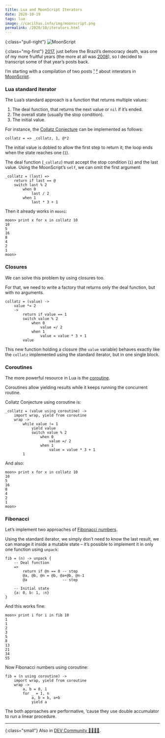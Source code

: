 ```yaml
---
title: Lua and MoonScript Iterators
date: 2020-10-19
tags: lua
image: //cacilhas.info/img/moonscript.png
permalink: /2020/10/iterators.html
---
```

[2008]: https://kodumaro.blogspot.com/2008/
[collatz]: https://planetmath.org/CollatzProblem
[coroutine]: https://www.lua.org/pil/9.1.html
[dev.to]: https://dev.to/cacilhas/lua-moonscript-iterators-1fd0
[fibonacci]: https://encyclopediaofmath.org/index.php?title=Fibonacci_numbers
[legacy]: /legacy.html
[mais-reiteradores]: /2017/02/mais-reiteradores-em-moonscript.html
[moonscript]: https://moonscript.org/
[reiteradores]: /2017/02/reiteradores-em-moonscript.html

{:class="pull-right"} <img src="{{{ image }}}" alt="MoonScript" />

{:class="mg-first"} [2017][legacy], just before the Brazil’s democracy death,
was one of my more fruitful years (the more at all was [2008][2008]), so I
decided to transcript some of that year’s posts back.

I’m starting with a compilation of two
posts&nbsp;[¹][reiteradores]&nbsp;[²][mais-reiteradores] about interators in
[MoonScript][moonscript].

### Lua standard iterator

The Lua’s standard approach is a function that returns multiple values:

1. The deal function, that returns the next value or `nil` if it’s ended.
1. The overall state (usually the stop condition).
1. The initial value.

For instance, the [Collatz Conjecture][collatz] can be implemented as follows:

```moonscript
collatz = => _collatz, 1, @*2
```

The initial value is dobled to allow the first step to return it; the loop ends
when the state reaches one (`1`).

The deal function (`_collatz`) must accept the stop condition (`1`) and the
last value. Using the MoonScript’s `self`, we can omit the first argument:

```moonscript
_collatz = (last) =>
    return if last == @
    switch last % 2
        when 0
            last / 2
        when 1
            last * 3 + 1
```

Then it already works in `mooni`:

```
moon> print x for x in collatz 10
10
5
16
8
4
2
1
moon>
```

### Closures

We can solve this problem by using closures too.

For that, we need to write a factory that returns only the deal function, but
with no arguments.

```moonscript
collatz = (value) ->
    value *= 2
    ->
        return if value == 1
        switch value % 2
            when 0
                value =/ 2
            when 1
                value = value * 3 + 1
        value
```

This new function holding a closure (the `value` variable) behaves exactly like
the `collatz` implemented using the standard iterator, but in one single block.

### Coroutines

The more powerful resource in Lua is the [coroutine][coroutine].

Coroutines allow yielding results while it keeps running the concurrent routine.

Collatz Conjecture using coroutine is:

```moonscript
_collatz = (value using coroutine) ->
    import wrap, yield from coroutine
    wrap ->
        while value != 1
            yield value
            switch value % 2
                when 0
                    value =/ 2
                when 1
                    value = value * 3 + 1
        1
```

And also:

```
moon> print x for x in collatz 10
10
5
16
8
4
2
1
moon>
```

### Fibonacci

Let’s implement two approaches of [Fibonacci numbers][fibonacci].

Using the standard iterator, we simply don’t need to know the last result,
we can manage it inside a mutable state – it’s possible to implement it in only
one function using `unpack`:

```moonscript
fib = (n) -> unpack {
    -- Deal function
    =>
        return if @n == 0 -- stop
        @a, @b, @n = @b, @a+@b, @n-1
        @a                -- step

    -- Initial state
    {a: 0, b: 1, :n}
}
```

And this works fine:

```
moon> print i for i in fib 10
1
1
2
3
5
8
13
21
34
55
```

Now Fibonacci numbers using coroutine:

```moonscript
fib = (n using coroutine) ->
    import wrap, yield from coroutine
    wrap ->
        a, b = 0, 1
        for _ = 1, n
            a, b = b, a+b
            yield a
```

The both approaches are performative, ’cause they use double accumulator to run
a linear procedure.

-----

{:class="small"} Also in [DEV Community 👩‍💻👨‍💻][dev.to].
